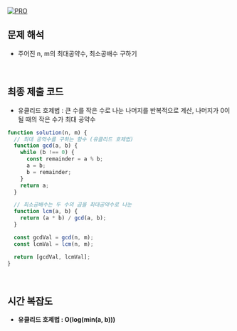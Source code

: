 [![PRO]][Link]

## 문제 해석

- 주어진 n, m의 최대공약수, 최소공배수 구하기

<br>

## 최종 제출 코드

- 유클리드 호제법 : 큰 수를 작은 수로 나눈 나머지를 반복적으로 계산, 나머지가 0이 될 때의 작은 수가 최대 공약수

```javascript
function solution(n, m) {
  // 최대 공약수를 구하는 함수 (유클리드 호제법)
  function gcd(a, b) {
    while (b !== 0) {
      const remainder = a % b;
      a = b;
      b = remainder;
    }
    return a;
  }

  // 최소공배수는 두 수의 곱을 최대공약수로 나눈
  function lcm(a, b) {
    return (a * b) / gcd(a, b);
  }

  const gcdVal = gcd(n, m);
  const lcmVal = lcm(n, m);

  return [gcdVal, lcmVal];
}
```

<br>

## 시간 복잡도

- **유클리드 호제법 : O(log(min(a, b)))**

<!---------------------------------------------------------------------------->

[PRO]: https://github.com/GoSSaChin/algorithm-js/assets/107768516/67c43b52-bc3f-4571-a249-5519021afbb0
[Link]: https://school.programmers.co.kr/learn/courses/30/lessons/12940
